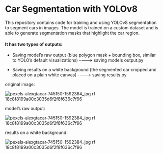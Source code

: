 # Car Segmentation with YOLOv8 

This repository contains code for training and using YOLOv8 segmentation to segment cars in images. The model is trained on a custom dataset and is able to generate segmentation masks that highlight the car region.



#### It has two types of outputs:

* Saving model’s raw output (blue polygon mask + bounding box, similar to YOLO’s default visualizations) ----> saving models output.py

* Saving results on a white background (the segmented car cropped and placed on a plain white canvas) ----> saving results.py



original image:

![pexels-alexgtacar-745150-1592384_jpg rf 18c8f8199a00c3035d6f2f8f636c7f96](https://github.com/user-attachments/assets/07fe9bb6-7140-423e-acd4-5a3cff4e829a)

model’s raw output:

![pexels-alexgtacar-745150-1592384_jpg rf 18c8f8199a00c3035d6f2f8f636c7f96](https://github.com/user-attachments/assets/17852473-1126-4803-88e7-a7caa8e599b1)

results on a white background:

![pexels-alexgtacar-745150-1592384_jpg rf 18c8f8199a00c3035d6f2f8f636c7f96](https://github.com/user-attachments/assets/f1652e4b-d8ea-45f3-9eb0-f10a29c26b63)
